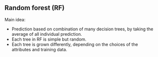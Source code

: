 ## Random forest (RF)

Main idea:
- Prediction based on combination of many decision trees, by taking the average of all individual prediction.
- Each tree in RF is simple but random.
- Each tree is grown differently, depending on the choices of the attributes and training data.
